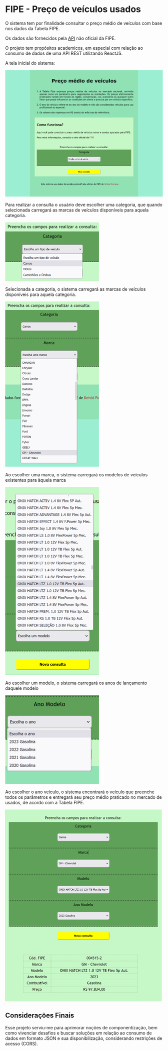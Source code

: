 
<h1>FIPE - Preço de veículos usados</h1>

<p>O sistema tem por finalidade consultar o preço médio de veículos com base nos dados da Tabela FIPE.</p> 

<p>Os dados são fornecidos pela <a href="https://github.com/deividfortuna/fipe" target="blank">API</a> não oficial da FIPE.</p>

<p>O projeto tem propósitos academicos, em especial com relação ao consumo de dados de uma API REST utilizando ReactJS.</p>

<p>A tela inicial do sistema:</p>
<img src = "src/img/readme/index0.png" alt="Página inicial" />

<p>Para realizar a consulta o usuário deve escolher uma categoria, que quando selecionada carregará as marcas de veículos disponíveis para aquela categoria.</p>

<img src = "src/img/readme/categoria.png" alt="Categorias" width="300"/>

<p>Selecionada a categoria, o sistema carregará as marcas de veículos disponíveis para aquela categoria.</p>

<img src = "src/img/readme/marcas.png" alt="Marcas" width="300"/>
<p>Ao escolher uma marca, o sistema carregará os modelos de veículos existentes para àquela marca</p>
<img src = "src/img/readme/modelo.png" alt="Modelos" width="300" />
<p>Ao escolher um modelo, o sistema carregará os anos de lançamento daquele modelo</p>
<img src = "src/img/readme/ano.png" alt="Anos" width="300" />
<p>Ao escolher o ano veículo, o sistema encontrará o veículo que preenche todos os parâmetros e entregará seu preço médio praticado no mercado de usados, de acordo com a Tabela FIPE.</p>
<img src = "src/img/readme/resultado.png" alt="Resultado da consulta" width=500 />
<h2>Considerações Finais</h2>
<p>Esse projeto serviu-me para aprimorar noções de componentização, bem como vivenciar desafios e buscar soluções em relação ao consumo de dados em formato JSON e sua disponibilização, considerando restrições de acesso (CORS).</p>